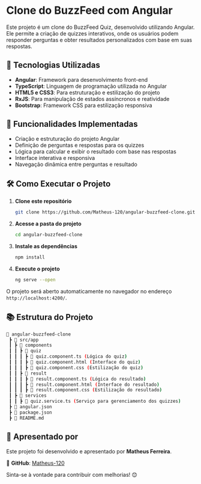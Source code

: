 # Clone do BuzzFeed com Angular

Este projeto é um clone do BuzzFeed Quiz, desenvolvido utilizando Angular. Ele permite a criação de quizzes interativos, onde os usuários podem responder perguntas e obter resultados personalizados com base em suas respostas.

## 🚀 Tecnologias Utilizadas
- **Angular**: Framework para desenvolvimento front-end
- **TypeScript**: Linguagem de programação utilizada no Angular
- **HTML5 e CSS3**: Para estruturação e estilização do projeto
- **RxJS**: Para manipulação de estados assíncronos e reatividade
- **Bootstrap**: Framework CSS para estilização responsiva

## 📌 Funcionalidades Implementadas
- Criação e estruturação do projeto Angular
- Definição de perguntas e respostas para os quizzes
- Lógica para calcular e exibir o resultado com base nas respostas
- Interface interativa e responsiva
- Navegação dinâmica entre perguntas e resultado

## 🛠️ Como Executar o Projeto
1. **Clone este repositório**
   ```sh
   git clone https://github.com/Matheus-120/angular-buzzfeed-clone.git
   ```
2. **Acesse a pasta do projeto**
   ```sh
   cd angular-buzzfeed-clone
   ```
3. **Instale as dependências**
   ```sh
   npm install
   ```
4. **Execute o projeto**
   ```sh
   ng serve --open
   ```

O projeto será aberto automaticamente no navegador no endereço `http://localhost:4200/`.

## 📚 Estrutura do Projeto
```bash
📂 angular-buzzfeed-clone
 ┣ 📂 src/app
 ┃ ┣ 📂 components
 ┃ ┃ ┣ 📂 quiz
 ┃ ┃ ┃ ┣ 📄 quiz.component.ts (Lógica do quiz)
 ┃ ┃ ┃ ┣ 📄 quiz.component.html (Interface do quiz)
 ┃ ┃ ┃ ┣ 📄 quiz.component.css (Estilização do quiz)
 ┃ ┃ ┣ 📂 result
 ┃ ┃ ┃ ┣ 📄 result.component.ts (Lógica do resultado)
 ┃ ┃ ┃ ┣ 📄 result.component.html (Interface do resultado)
 ┃ ┃ ┃ ┣ 📄 result.component.css (Estilização do resultado)
 ┃ ┣ 📂 services
 ┃ ┃ ┣ 📄 quiz.service.ts (Serviço para gerenciamento dos quizzes)
 ┣ 📄 angular.json
 ┣ 📄 package.json
 ┣ 📄 README.md
```

## 📌 Apresentado por
Este projeto foi desenvolvido e apresentado por **Matheus Ferreira**.

🔗 **GitHub**: [Matheus-120](https://github.com/Matheus-120)

Sinta-se à vontade para contribuir com melhorias! 😊

